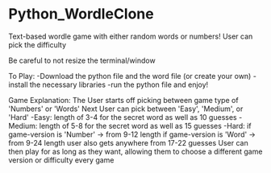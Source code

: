 # Python_WordleClone
Text-based wordle game with either random words or numbers! User can pick the difficulty

Be careful to not resize the terminal/window

To Play:
  -Download the python file and the word file (or create your own)
  -install the necessary libraries
  -run the python file and enjoy!

Game Explanation:
   The User starts off picking between game type of 'Numbers' or 'Words'
   Next User can pick between 'Easy', 'Medium', or 'Hard' 
       -Easy: length of 3-4 for the secret word as well as 10 guesses
       -Medium: length of 5-8 for the secret word as well as 15 guesses
       -Hard: if game-version is 'Number' -> from 9-12 length 
              if game-version is 'Word' -> from 9-24 length
              user also gets anywhere from 17-22 guesses
   User can then play for as long as they want, allowing them to choose a different game version or difficulty every game
